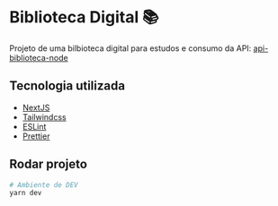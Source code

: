 # Biblioteca Digital 📚
Projeto de uma bilbioteca digital para estudos e consumo da API: [api-biblioteca-node](https://github.com/ruyfreire/api-biblioteca-node)

## Tecnologia utilizada
- [NextJS](https://nextjs.org/)
- [Tailwindcss](https://tailwindcss.com/)
- [ESLint](https://eslint.org/)
- [Prettier](https://prettier.io/)

## Rodar projeto
```bash
# Ambiente de DEV
yarn dev
```
